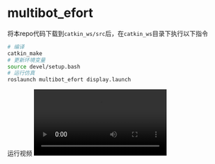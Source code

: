 # multibot_efort
将本repo代码下载到`catkin_ws/src`后，在`catkin_ws`目录下执行以下指令
```bash
# 编译
catkin_make
# 更新环境变量
source devel/setup.bash
# 运行仿真
roslaunch multibot_efort display.launch
```
运行视频
<video src="" />
